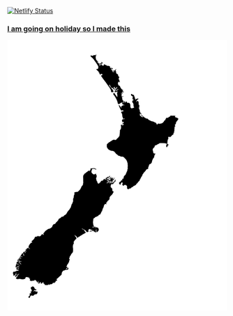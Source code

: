 
[![Netlify Status](https://api.netlify.com/api/v1/badges/4d60d9e1-12d4-4d18-940c-79244ea0bba2/deploy-status)](https://app.netlify.com/sites/amp-encouragement/deploys)

### [I am going on holiday so I made this](https://airbridge.ac.nz)

![trophy](src/img/aotearoa.png)